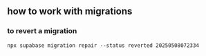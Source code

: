 ## how to work with migrations

### to revert a migration
```shell
npx supabase migration repair --status reverted 20250508072334
```